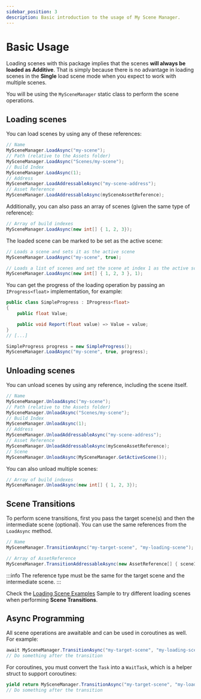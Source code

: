 ```yaml
---
sidebar_position: 3
description: Basic introduction to the usage of My Scene Manager.
---
```


# Basic Usage

Loading scenes with this package implies that the scenes **will always be loaded as Additive**. That is simply because there is no advantage in loading scenes in the **Single** load scene mode when you expect to work with multiple scenes. 

You will be using the `MySceneManager` static class to perform the scene operations.

## Loading scenes

You can load scenes by using any of these references:

```cs
// Name
MySceneManager.LoadAsync("my-scene");
// Path (relative to the Assets folder)
MySceneManager.LoadAsync("Scenes/my-scene");
// Build Index
MySceneManager.LoadAsync(1);
// Address
MySceneManager.LoadAddressableAsync("my-scene-address");
// Asset Reference
MySceneManager.LoadAddressableAsync(mySceneAssetReference);
```

Additionally, you can also pass an array of scenes (given the same type of reference):

```cs
// Array of build indexes
MySceneManager.LoadAsync(new int[] { 1, 2, 3});
```

The loaded scene can be marked to be set as the active scene:

```cs
// Loads a scene and sets it as the active scene
MySceneManager.LoadAsync("my-scene", true);

// Loads a list of scenes and set the scene at index 1 as the active scene
MySceneManager.LoadAsync(new int[] { 1, 2, 3 }, 1);
```

You can get the progress of the loading operation by passing an `IProgress<float>` implementation, for example:

```cs
public class SimpleProgress : IProgress<float>
{
    public float Value;

    public void Report(float value) => Value = value;
}
// [...]

SimpleProgress progress = new SimpleProgress();
MySceneManager.LoadAsync("my-scene", true, progress);
```

## Unloading scenes

You can unload scenes by using any reference, including the scene itself.

```cs
// Name
MySceneManager.UnloadAsync("my-scene");
// Path (relative to the Assets folder)
MySceneManager.UnloadAsync("Scenes/my-scene");
// Build Index
MySceneManager.UnloadAsync(1);
// Address
MySceneManager.UnloadAddressableAsync("my-scene-address");
// Asset Reference
MySceneManager.UnloadAddressableAsync(mySceneAssetReference);
// Scene
MySceneManager.UnloadAsync(MySceneManager.GetActiveScene());
```

You can also unload multiple scenes:

```cs
// Array of build indexes
MySceneManager.UnloadAsync(new int[] { 1, 2, 3});
```

## Scene Transitions

To perform scene transitions, first you pass the target scene(s) and then the intermediate scene (optional).
You can use the same references from the `LoadAsync` method.

```cs
// Name
MySceneManager.TransitionAsync("my-target-scene", "my-loading-scene");

// Array of AssetReference
MySceneManager.TransitionAddressableAsync(new AssetReference[] { scene1, scene2, scene3 });
```

:::info
The reference type must be the same for the target scene and the intermediate scene.
:::

Check the [Loading Scene Examples](../samples/loading-scene-examples.md) Sample to try different loading scenes when performing **Scene Transitions**.

## Async Programming

All scene operations are awaitable and can be used in coroutines as well. For example:

```cs
await MySceneManager.TransitionAsync("my-target-scene", "my-loading-scene");
// Do something after the transition
```

For coroutines, you must convert the `Task` into a `WaitTask`, which is a helper struct to support coroutines:

```cs
yield return MySceneManager.TransitionAsync("my-target-scene", "my-loading-scene").ToWaitTask();
// Do something after the transition
```